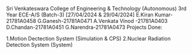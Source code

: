 Sri Venkateswara College of Engineering & Technology (Autonomous) 3rd Year ECE-A/S (Batch-3) [27/04/2024 & 29/04/2024] E.Kiran Kumar-21781A0458 G.Ganesh-21781A0471 A.Venkata Vinod -21781A0403 D.Chandan-21781A0451 G.Narendra-21781A0473 Projects Done:

1.Motion Dectection System (Simulation & CPS)
2.Nuclear Radiation Detection System (System)
